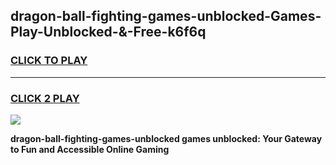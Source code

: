 
## dragon-ball-fighting-games-unblocked-Games-Play-Unblocked-&-Free-k6f6q
<h3>
<a href="https://premium76.site?title=dragon-ball-fighting-games-unblocked&ref=24A">CLICK TO PLAY</a></h3>
<hr>

<h3>
<a href="https://premium76.site?title=dragon-ball-fighting-games-unblocked&ref=24A">CLICK 2 PLAY</a>
  
</h3>

<a href="https://premium76.site?title=dragon-ball-fighting-games-unblocked&ref=24A"><img src="https://clearcache.store/games.png"></a>


**dragon-ball-fighting-games-unblocked games unblocked: Your Gateway to Fun and Accessible Online Gaming**
